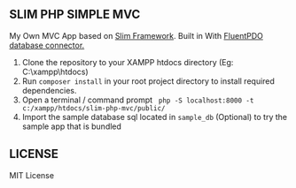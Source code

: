 ## SLIM PHP SIMPLE MVC

My Own MVC App based on [Slim Framework](https://www.slimframework.com/). Built in With [FluentPDO database connector.](https://github.com/envms/fluentpdo) 

1. Clone the repository to your XAMPP  htdocs directory (Eg: C:\xampp\htdocs\)
2. Run `composer install` in your  root project directory to install required dependencies.
3. Open a terminal / command prompt ` php -S localhost:8000 -t c:/xampp/htdocs/slim-php-mvc/public/`
4. Import the sample database sql located in `sample_db` (Optional) to try the sample app that is bundled

## LICENSE

MIT License


